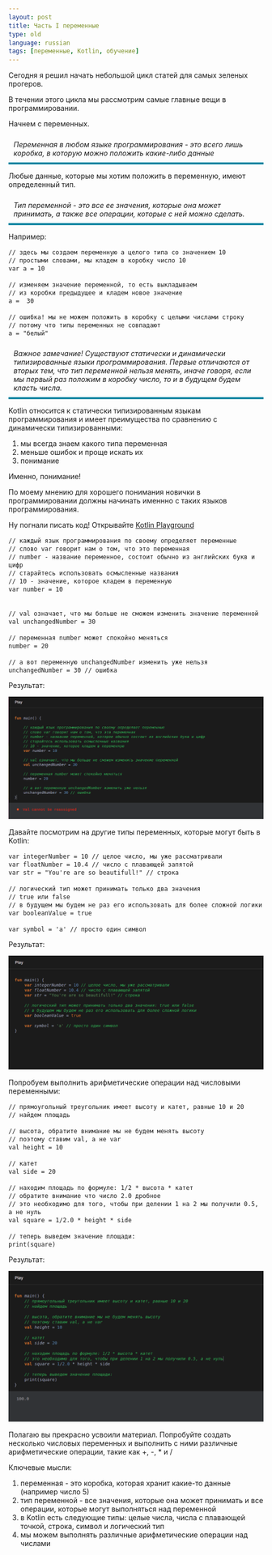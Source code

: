 ```yaml
---
layout: post
title: Часть I переменные
type: old
language: russian
tags: [переменные, Kotlin, обучение]
---
```


Сегодня я решил начать небольшой цикл статей для самых зеленых прогеров.

В течении этого цикла мы рассмотрим самые главные вещи в программировании.

Начнем с переменных.

<div style="border-bottom: 4px #0085A1 solid; padding: 10px; font-style: italic">
Переменная в любом языке программирования - это всего лишь коробка, в которую можно положить какие-либо данные
</div>

Любые данные, которые мы хотим положить в переменную, имеют определенный тип.

<div style="border-bottom: 4px #0085A1 solid; padding: 10px; font-style: italic">
Тип переменной - это все ее значения, которые она может принимать, а также все операции, которые с ней можно сделать.
</div>

Например:

	// здесь мы создаем переменную a целого типа со значением 10
	// простыми словами, мы кладем в коробку число 10
	var a = 10

	// изменяем значение переменной, то есть выкладываем 
	// из коробки предыдущее и кладем новое значение
	a =  30

	// ошибка! мы не можем положить в коробку с целыми числами строку
	// потому что типы переменных не совпадают
	a = "белый" 


<div style="border-bottom: 4px #0085A1 solid; padding: 10px; font-style: italic">
Важное замечание! Существуют статически и динамически типизированные языки программирования.
Первые отличаются от вторых тем, что тип переменной нельзя менять, иначе говоря, если мы первый раз положим в коробку
число, то и в будущем будем класть числа.
</div>

Kotlin относится к статически типизированным языкам программирования и имеет преимущества по сравнению с динамически
типизированными:

1. мы всегда знаем какого типа переменная
2. меньше ошибок и проще искать их
3. понимание

Именно, понимание! 

По моему мнению для хорошего понимания новички в программировании должны начинать именнно с таких языков программирования.

Ну погнали писать код! Открывайте <a href="https://play.kotlinlang.org/" class="markdown-link" target="_blank">Kotlin Playground</a>

	// каждый язык программирования по своему определяет переменные
	// слово var говорит нам о том, что это переменная
	// number - название переменное, состоит обычно из английских букв и цифр
	// старайтесь использовать осмысленные названия
	// 10 - значение, которое кладем в переменную
	var number = 10


	// val означает, что мы больше не сможем изменить значение переменной
	val unchangedNumber = 30

	// переменная number может спокойно меняться
	number = 20

	// а вот переменную unchangedNumber изменить уже нельзя
	unchangedNumber = 30 // ошибка


Результат:

<img src="/assets/img/posts/old/2021/sep/screen_variables_1.png" />

Давайте посмотрим на другие типы переменных, которые могут быть в Kotlin:

	var integerNumber = 10 // целое число, мы уже рассматривали
	var floatNumber = 10.4 // число с плавающей запятой
	var str = "You're are so beautifull!" // строка

	// логический тип может принимать только два значения
	// true или false
	// в будущем мы будем не раз его использовать для более сложной логики
	var booleanValue = true

	var symbol = 'a' // просто один символ


Результат:

<img src="/assets/img/posts/old/2021/sep/screen_variables_2.png" />

Попробуем выполнить арифметические операции над числовыми переменными:

	// прямоугольный треугольник имеет высоту и катет, равные 10 и 20
	// найдем площадь

	// высота, обратите внимание мы не будем менять высоту
	// поэтому ставим val, а не var
	val height = 10

	// катет
	val side = 20

	// находим площадь по формуле: 1/2 * высота * катет
	// обратите внимание что число 2.0 дробное
	// это необходимо для того, чтобы при делении 1 на 2 мы получили 0.5, а не нуль
	val square = 1/2.0 * height * side

	// теперь выведем значение площади:
	print(square)


Результат:

<img src="/assets/img/posts/old/2021/sep/screen_variables_3.png" />

Полагаю вы прекрасно усвоили материал. Попробуйте создать несколько числовых
переменных и выполнить с ними различные арифметические операции, такие как +, -, * и /

Ключевые мысли:

1. переменная - это коробка, которая хранит какие-то данные (например число 5)
2. тип переменной - все значения, которые она может принимать и все операции, которые могут выполняться над переменной
3. в Kotlin есть следующие типы: целые числа, числа с плавающей точкой, строка, символ и логический тип
4. мы можем выполнять различные арифметические операции над числами